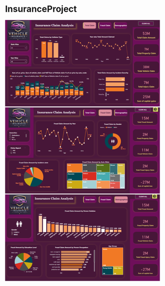 # InsuranceProject
![Image Alt](https://github.com/Sandhyazfk0711/Project_Insurance/blob/main/InsuranceClaim-Home.png)
![Image Alt](https://github.com/Sandhyazfk0711/Project_Insurance/blob/main/InsuranceClaim-FraudDetails.png)
![Image Alt](https://github.com/Sandhyazfk0711/Project_Insurance/blob/main/InsuranceClaim-Demographic.png)
